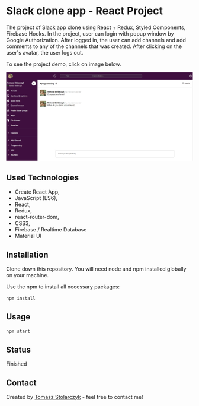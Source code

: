 # Slack clone app - React Project
The project of Slack app clone using React + Redux, Styled Components, Firebase Hooks.
In the project, user can login with popup window by Google Authorization.
After logged in, the user can add channels and add comments to any of the channels that was created.
After clicking on the user's avatar, the user logs out.


To see the project demo, click on image below.

[![](https://github.com/tomasz0705/slack-clone/blob/master/src/assets/slack-demo.jpg?raw=true)](https://slack-clone-eb3a4.firebaseapp.com/)

## Used Technologies
- Create React App,
- JavaScript (ES6),
- React,
- Redux,
- react-router-dom,
- CSS3,
- Firebase / Realtime Database
- Material UI

## Installation
Clone down this repository. You will need node and npm installed globally on your machine.

Use the npm to install all necessary packages:

```bash
npm install
```

## Usage

```bash
npm start
```

## Status
Finished

## Contact
Created by [Tomasz Stolarczyk](https://tomasz0705.github.io/) - feel free to contact me!